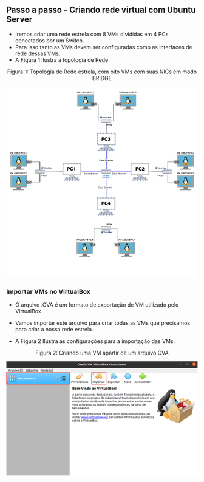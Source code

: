 ## Passo a passo - Criando rede virtual com Ubuntu Server

* Iremos criar uma rede estrela com 8 VMs divididas em 4 PCs conectados por um Switch.
* Para isso tanto as VMs devem ser configuradas como as interfaces de rede dessas VMs.
* A Figura 1 ilustra a topologia de Rede

<p><center> Figura 1: Topologia de Rede estrela, com oito VMs com suas NICs em modo BRIDGE</center></p>   
   <img src="figures/star-network.png" alt=""
	title="Figura 1: Topologia de Rede Estrela" width="800" height="auto" />

### Importar VMs no VirtualBox

* O arquivo .OVA é um formato de exportação de VM utilizado pelo VirtualBox
* Vamos importar este arquivo para criar todas as VMs que precisamos para criar a nossa rede estrela.

* A Figura 2 Ilustra as configurações para a importação das VMs.

<p><center> Figura 2: Criando uma VM apartir de um arquivo OVA</center></p>   
   <img src="figures/import-ova1.png" alt="" 
	title="Figura 2a: Clique em Ferramentas/Importar" width="800" height="auto"/> <br/>
   <img src="figures/import-ova2.png" alt=""
	title="Figura 2c: caminho do arquivo" />
   <img src="figures/import-ova3.png" alt=""
	title="Figura 2c: configurações de importação" />
